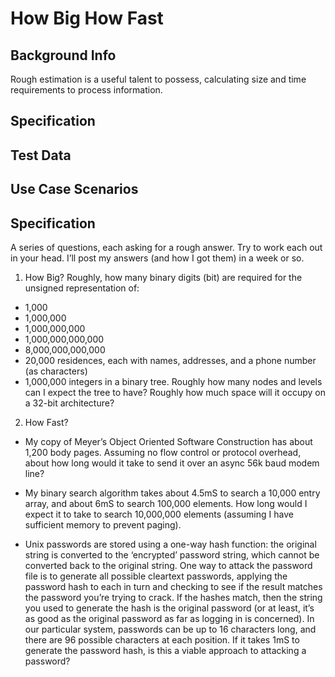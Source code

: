 # How Big How Fast

## Background Info

Rough estimation is a useful talent to possess, calculating size and time requirements to process information.

## Specification

## Test Data

## Use Case Scenarios

## Specification

A series of questions, each asking for a rough answer. Try to work each out in your head. I’ll post my answers (and how I got them) in a week or so.

1. How Big? 
  Roughly, how many binary digits (bit) are required for the unsigned representation of:

  * 1,000
  * 1,000,000
  * 1,000,000,000
  * 1,000,000,000,000
  * 8,000,000,000,000
  * 20,000 residences, each with names, addresses, and a phone number (as characters)
  * 1,000,000 integers in a binary tree. Roughly how many nodes and levels can I expect the tree to have? Roughly how much space will it occupy on a 32-bit architecture?

2. How Fast?<br>
  * My copy of Meyer’s Object Oriented Software Construction has about 1,200 body pages. Assuming no flow control or protocol overhead, about how long would it take to send it over an async 56k baud modem line?

  * My binary search algorithm takes about 4.5mS to search a 10,000 entry array, and about 6mS to search 100,000 elements. How long would I expect it to take to search 10,000,000 elements (assuming I have sufficient memory to prevent paging).

  * Unix passwords are stored using a one-way hash function: the original string is converted to the ‘encrypted’ password string, which cannot be converted back to the original string. One way to attack the password file is to generate all possible cleartext passwords, applying the password hash to each in turn and checking to see if the result matches the password you’re trying to crack. If the hashes match, then the string you used to generate the hash is the original password (or at least, it’s as good as the original password as far as logging in is concerned). In our particular system, passwords can be up to 16 characters long, and there are 96 possible characters at each position. If it takes 1mS to generate the password hash, is this a viable approach to attacking a password?
